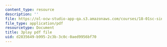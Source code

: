 ```yaml
---
content_type: resource
description: ''
file: https://ol-ocw-studio-app-qa.s3.amazonaws.com/courses/18-01sc-single-variable-calculus-fall-2010/d2835649b9952c3b3c0c0aed9956bf70_1cejTnuMo1Y.pdf
file_type: application/pdf
resourcetype: Document
title: 3play pdf file
uid: d2835649-b995-2c3b-3c0c-0aed9956bf70
---
```

